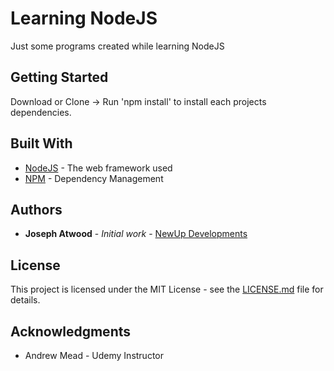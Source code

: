 # Learning NodeJS

Just some programs created while learning NodeJS

## Getting Started

Download or Clone -> Run 'npm install' to install each projects dependencies.

## Built With

* [NodeJS](https://nodejs.org) - The web framework used
* [NPM](https://npmjs.com) - Dependency Management

## Authors

* **Joseph Atwood** - *Initial work* - [NewUp Developments](https://www.newup.site)

## License

This project is licensed under the MIT License - see the [LICENSE.md](LICENSE.md) file for details.

## Acknowledgments

* Andrew Mead - Udemy Instructor
